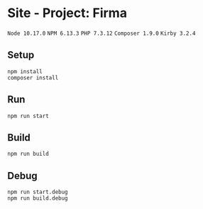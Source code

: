 # Site - Project: Firma

`Node 10.17.0` `NPM 6.13.3` `PHP 7.3.12` `Composer 1.9.0` `Kirby 3.2.4`

## Setup
```
npm install
composer install
```

## Run
```
npm run start
```

## Build
```
npm run build
```

## Debug
```
npm run start.debug
npm run build.debug
```

